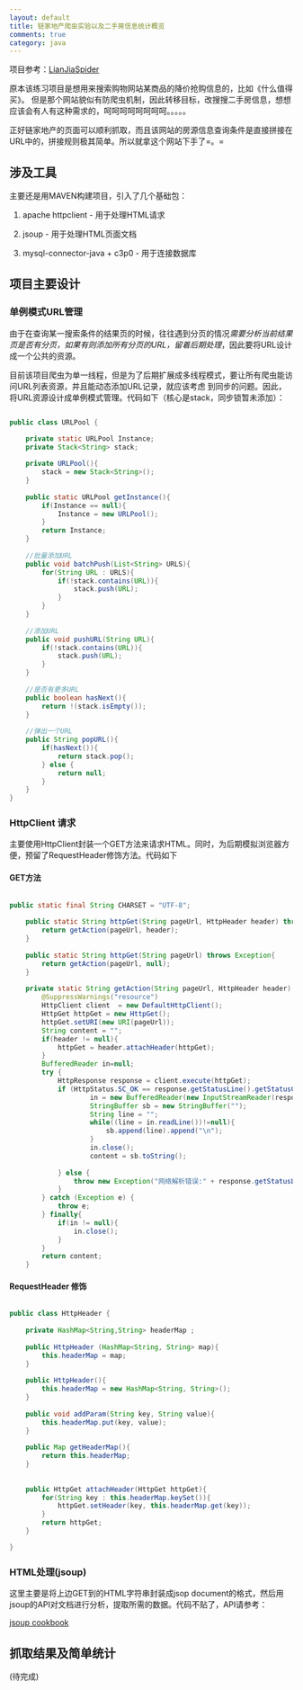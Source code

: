 ```yaml
---
layout: default
title: 链家地产爬虫实验以及二手房信息统计概览
comments: true
category: java
---
```



项目参考：[LianJiaSpider](https://github.com/WengShengyuan/LianJiaSpider)

原本该练习项目是想用来搜索购物网站某商品的降价抢购信息的，比如《什么值得买》。
但是那个网站貌似有防爬虫机制，因此转移目标，改搜搜二手房信息，想想应该会有人有这种需求的，呵呵呵呵呵呵呵呵。。。。。

正好链家地产的页面可以顺利抓取，而且该网站的房源信息查询条件是直接拼接在URL中的，拼接规则极其简单。所以就拿这个网站下手了=。=


## 涉及工具

主要还是用MAVEN构建项目，引入了几个基础包：

1. apache httpclient - 用于处理HTML请求

2. jsoup - 用于处理HTML页面文档

3. mysql-connector-java + c3p0 - 用于连接数据库


## 项目主要设计

### 单例模式URL管理

由于在查询某一搜索条件的结果页的时候，往往遇到分页的情况*需要分析当前结果页是否有分页，如果有则添加所有分页的URL，留着后期处理*，因此要将URL设计成一个公共的资源。

目前该项目爬虫为单一线程，但是为了后期扩展成多线程模式，要让所有爬虫能访问URL列表资源，并且能动态添加URL记录，就应该考虑
到同步的问题。因此，将URL资源设计成单例模式管理。代码如下（核心是stack，同步锁暂未添加）：


```java

public class URLPool {

	private static URLPool Instance;
	private Stack<String> stack;
	
	private URLPool(){
		stack = new Stack<String>();
	}
	
	public static URLPool getInstance(){
		if(Instance == null){
			Instance = new URLPool();
		}
		return Instance;
	}
	
	//批量添加URL
	public void batchPush(List<String> URLS){
		for(String URL : URLS){
			if(!stack.contains(URL)){
				stack.push(URL);
			}
		}
	}
	
	//添加URL
	public void pushURL(String URL){
		if(!stack.contains(URL)){
			stack.push(URL);
		}
	}
	
	//是否有更多URL
	public boolean hasNext(){
		return !(stack.isEmpty());
	}
	
	//弹出一个URL
	public String popURL(){
		if(hasNext()){
			return stack.pop();
		} else {
			return null;
		}
	}
}

```

### HttpClient 请求

主要使用HttpClient封装一个GET方法来请求HTML。同时，为后期模拟浏览器方便，预留了RequestHeader修饰方法。代码如下

#### GET方法

```java

public static final String CHARSET = "UTF-8";
	
	public static String httpGet(String pageUrl, HttpHeader header) throws Exception{
		return getAction(pageUrl, header);
	}
	
	public static String httpGet(String pageUrl) throws Exception{
		return getAction(pageUrl, null);
	}
	
	private static String getAction(String pageUrl, HttpHeader header) throws Exception{
		@SuppressWarnings("resource")
		HttpClient client  = new DefaultHttpClient();
	    HttpGet httpGet = new HttpGet();
	    httpGet.setURI(new URI(pageUrl));
	    String content = "";
	    if(header != null){
	    	httpGet = header.attachHeader(httpGet);
	    }
	    BufferedReader in=null;
	    try {
			HttpResponse response = client.execute(httpGet);      
			if (HttpStatus.SC_OK == response.getStatusLine().getStatusCode()) {      
			    	in = new BufferedReader(new InputStreamReader(response.getEntity().getContent()));
			    	StringBuffer sb = new StringBuffer("");
			    	String line = "";
			    	while((line = in.readLine())!=null){
			    		sb.append(line).append("\n");
			    	}
			    	in.close();
			    	content = sb.toString();
			        
			} else {
				throw new Exception("网络解析错误:" + response.getStatusLine());
			}
		} catch (Exception e) {
			throw e;
		} finally{
	    	if(in != null){
	    		in.close();
	    	}
	    }
	    return content;
	}

```

#### RequestHeader 修饰

```java

public class HttpHeader {
	
	private HashMap<String,String> headerMap ;
	
	public HttpHeader (HashMap<String, String> map){
		this.headerMap = map;
	}
	
	public HttpHeader(){
		this.headerMap = new HashMap<String, String>();
	}
	
	public void addParam(String key, String value){
		this.headerMap.put(key, value);
	}
	
	public Map getHeaderMap(){
		return this.headerMap;
	}
	
	
	public HttpGet attachHeader(HttpGet httpGet){
		for(String key : this.headerMap.keySet()){
			httpGet.setHeader(key, this.headerMap.get(key));
		}
		return httpGet;
	}

}

```

### HTML处理(jsoup)

这里主要是将上边GET到的HTML字符串封装成jsop document的格式，然后用jsoup的API对文档进行分析，提取所需的数据。代码不贴了，API请参考：

[jsoup cookbook](http://www.open-open.com/jsoup/)

## 抓取结果及简单统计

(待完成)
